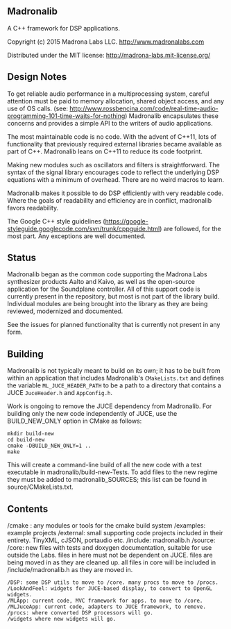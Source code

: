 Madronalib
----------

A C++ framework for DSP applications.

Copyright (c) 2015 Madrona Labs LLC. http://www.madronalabs.com

Distributed under the MIT license: http://madrona-labs.mit-license.org/

Design Notes
------------

To get reliable audio performance in a multiprocessing system, careful attention must be paid to memory allocation, shared object access, and any use of OS calls. (see: http://www.rossbencina.com/code/real-time-audio-programming-101-time-waits-for-nothing) Madronalib encapsulates these concerns and provides a simple API to the writers of audio applications.

The most maintainable code is no code. With the advent of C++11, lots of functionality that previously required external libraries became available as part of C++. Madronalib leans on C++11 to reduce its code footprint.

Making new modules such as oscillators and filters is straightforward. The syntax of the signal library encourages code to reflect the underlying DSP equations with a minimum of overhead. There are no weird macros to learn.

Madronalib makes it possible to do DSP efficiently with very readable code. Where the goals of readability and efficiency are in conflict, madronalib favors readability.

The Google C++ style guidelines (https://google-styleguide.googlecode.com/svn/trunk/cppguide.html) are followed, for the most part. Any exceptions are well documented.


Status
----------

Madronalib began as the common code supporting the Madrona Labs synthesizer products Aalto and Kaivo, as well as the open-source application for the Soundplane controller. All of this support code is currently present in the repository, but most is not part of the library build. Individual modules are being brought into the library as they are being reviewed, modernized and documented.

See the issues for planned functionality that is currently not present in any form.


Building
----------

Madronalib is not typically meant to build on its own; it has to be built from within an
application that includes Madronalib's `CMakeLists.txt` and defines the variable
`ML_JUCE_HEADER_PATH` to be a path to a directory that contains a JUCE
`JuceHeader.h` and `AppConfig.h`.

Work is ongoing to remove the JUCE dependency from Madronalib. For building only the new 
code independently of JUCE, use the BUILD_NEW_ONLY option in CMake as follows:

	mkdir build-new
	cd build-new
	cmake -DBUILD_NEW_ONLY=1 ..
	make

This will create a command-line build of all the new code with a test executable in 
madronalib/build-new-Tests. To add files to the new regime they must be added to 
madronalib_SOURCES; this list can be found in source/CMakeLists.txt.



Contents
--------

/cmake : any modules or tools for the cmake build system
/examples: example projects
/external: small supporting code projects included in their entirety. TinyXML, cJSON, portaudio etc. 
/include: madronalib.h
/source:
	/core: new files with tests and doxygen documentation, suitable for use outside the Labs. 
		files in here must not be dependent on JUCE. 
		files are being moved in as they are cleaned up.
		all files in core will be included in /include/madronalib.h as they are moved in.

	/DSP: some DSP utils to move to /core. many procs to move to /procs.
	/LookAndFeel: widgets for JUCE-based display, to convert to OpenGL widgets.
	/MLApp: current code, MVC framework for apps. to move to /core.
	/MLJuceApp: current code, adapters to JUCE framework, to remove.
	/procs: where converted DSP processors will go. 
	/widgets where new widgets will go.





